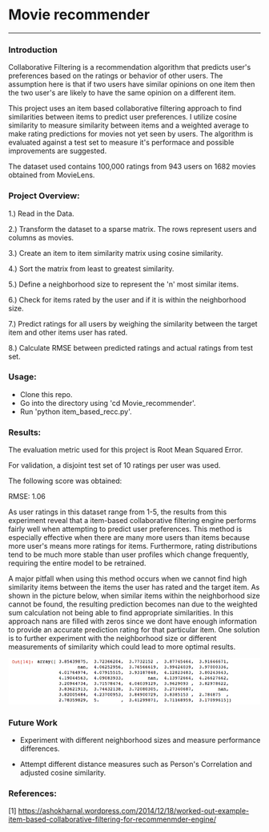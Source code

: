# Movie recommender
--------------------------

### Introduction

Collaborative Filtering is a recommendation algorithm that predicts user's preferences based on the ratings or behavior of other users. The assumption here is that if two users have similar opinions on one item then the two user's are likely to have the same opinion on a different item. 

This project uses an item based collaborative filtering approach to find similarities between items to predict user preferences. I utilize cosine similarity to measure similarity between items and a weighted average to make rating predictions for movies not yet seen by users. The algorithm is evaluated against a test set to measure it's performace and possible improvements are suggested.  

The dataset used contains 100,000 ratings from 943 users on 1682 movies obtained from MovieLens.

### Project Overview:

1.) Read in the Data.

2.) Transform the dataset to a sparse matrix. The rows represent users and columns as movies.

3.) Create an item to item similarity matrix using cosine similarity.

4.) Sort the matrix from least to greatest similarity.

5.) Define a neighborhood size to represent the 'n' most similar items.

6.) Check for items rated by the user and if it is within the neighborhood size.

7.) Predict ratings for all users by weighing the similarity between the target item and other items user has rated.

8.) Calculate RMSE between predicted ratings and actual ratings from test set.

### Usage:

* Clone this repo.
* Go into the directory using 'cd Movie_recommender'.
* Run 'python item_based_recc.py'.

### Results:
The evaluation metric used for this project is Root Mean Squared Error.

For validation, a disjoint test set of 10 ratings per user was used.

The following score was obtained:

RMSE: 1.06

As user ratings in this dataset range from 1-5, the results from this experiment reveal that a item-based collaborative filtering engine performs fairly well when attempting to predict user preferences. This method is especially effective when there are many more users than items because more user's means more ratings for items. Furthermore, rating distributions tend to be much more stable than user profiles which change frequently, requiring the entire model to be retrained. 

A major pitfall when using this method occurs when we cannot find high similarity items between the items the user has rated and the target item. As shown in the picture below, when similar items within the neighborhood size cannot be found, the resulting prediction becomes nan due to the weighted sum calculation not being able to find appropriate similarities. In this approach nans are  filled with zeros since we dont have enough information to provide an accurate prediction rating for that particular item. One solution is to further experiment with the neighborhood size or different measurements of similarity which could lead to more optimal results.

![alt tag](images/predictions.png)

### Future Work

* Experiment with different neighborhood sizes and measure performance differences.

* Attempt different distance measures such as Person's Correlation and adjusted cosine similarity.


### References:

[1] https://ashokharnal.wordpress.com/2014/12/18/worked-out-example-item-based-collaborative-filtering-for-recommenmder-engine/
